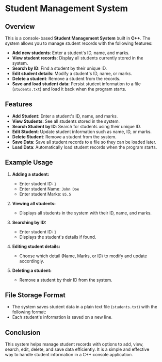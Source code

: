 # Student Management System

## Overview
This is a console-based **Student Management System** built in **C++**. The system allows you to manage student records with the following features:

- **Add new students**: Enter a student's ID, name, and marks.
- **View student records**: Display all students currently stored in the system.
- **Search by ID**: Find a student by their unique ID.
- **Edit student details**: Modify a student's ID, name, or marks.
- **Delete a student**: Remove a student from the records.
- **Save and load student data**: Persist student information to a file (`students.txt`) and load it back when the program starts.

## Features
- **Add Student**: Enter a student's ID, name, and marks.
- **View Students**: See all students stored in the system.
- **Search Student by ID**: Search for students using their unique ID.
- **Edit Student**: Update student information such as name, ID, or marks.
- **Delete Student**: Remove a student from the system.
- **Save Data**: Save all student records to a file so they can be loaded later.
- **Load Data**: Automatically load student records when the program starts.

## Example Usage

1. **Adding a student:**
   - Enter student ID: `1`
   - Enter student Name: `John Doe`
   - Enter student Marks: `85.5`

2. **Viewing all students:**
   - Displays all students in the system with their ID, name, and marks.

3. **Searching by ID:**
   - Enter student ID: `1`
   - Displays the student's details if found.

4. **Editing student details:**
   - Choose which detail (Name, Marks, or ID) to modify and update accordingly.

5. **Deleting a student:**
   - Remove a student by their ID from the system.

## File Storage Format
- The system saves student data in a plain text file (`students.txt`) with the following format:
- Each student's information is saved on a new line.

## Conclusion
This system helps manage student records with options to add, view, search, edit, delete, and save data efficiently. It is a simple and effective way to handle student information in a C++ console application.
